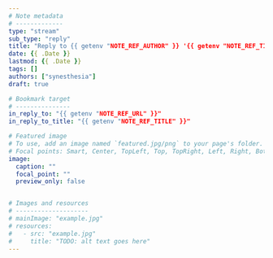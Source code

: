 ```yaml
---
# Note metadata
# -------------
type: "stream"
sub_type: "reply"
title: "Reply to {{ getenv "NOTE_REF_AUTHOR" }} '{{ getenv "NOTE_REF_TITLE" }}'"
date: {{ .Date }}
lastmod: {{ .Date }}
tags: []
authors: ["synesthesia"]
draft: true

# Bookmark target
# ---------------
in_reply_to: "{{ getenv "NOTE_REF_URL" }}"
in_reply_to_title: "{{ getenv "NOTE_REF_TITLE" }}"

# Featured image
# To use, add an image named `featured.jpg/png` to your page's folder.
# Focal points: Smart, Center, TopLeft, Top, TopRight, Left, Right, BottomLeft, Bottom, BottomRight.
image:
  caption: ""
  focal_point: ""
  preview_only: false


# Images and resources
# --------------------
# mainImage: "example.jpg"
# resources:
#   - src: "example.jpg"
#     title: "TODO: alt text goes here"
---
```

